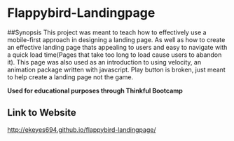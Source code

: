 # Flappybird-Landingpage

##Synopsis
This project was meant to teach how to effectively use a mobile-first approach in designing a landing page. As well as how to create 
an effective landing page thats appealing to users and easy to navigate with a quick load time(Pages that take too long to load cause 
users to abandon it).  This page was also used as an introduction to using velocity, an animation package written with javascript. Play 
button is broken, just meant to help create a landing page not the game.

**Used for educational purposes through Thinkful Bootcamp**

## Link to Website

http://ekeyes694.github.io/flappybird-landingpage/

